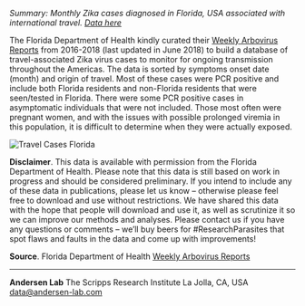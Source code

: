 *Summary: Monthly Zika cases diagnosed in Florida, USA associated with international travel. [Data here](https://github.com/andersen-lab/zika-epidemiology/)*

The Florida Department of Health kindly curated their [Weekly Arbovirus Reports](http://www.floridahealth.gov/diseases-and-conditions/mosquito-borne-diseases/surveillance.html) from 2016-2018 (last updated in June 2018) to build a database of travel-associated Zika virus cases to monitor for ongoing transmission throughout the Americas. The data is sorted by symptoms onset date (month) and origin of travel. Most of these cases were PCR positive and include both Florida residents and non-Florida residents that were seen/tested in Florida. There were some PCR positive cases in asymptomatic individuals that were not included. Those most often were pregnant women, and with the issues with possible prolonged viremia in this population, it is difficult to determine when they were actually exposed.

![Travel Cases Florida](https://raw.githubusercontent.com/andersen-lab/zika-epidemiology/master/travel_florida/plots/travel.png)

**Disclaimer**. This data is available with permission from the Florida Department of Health. Please note that this data is still based on work in progress and should be considered preliminary. If you intend to include any of these data in publications, please let us know – otherwise please feel free to download and use without restrictions. We have shared this data with the hope that people will download and use it, as well as scrutinize it so we can improve our methods and analyses. Please contact us if you have any questions or comments – we’ll buy beers for #ResearchParasites that spot flaws and faults in the data and come up with improvements!

**Source**. Florida Department of Health [Weekly Arbovirus Reports](http://www.floridahealth.gov/diseases-and-conditions/mosquito-borne-diseases/surveillance.html)

---
**Andersen Lab**
The Scripps Research Institute
La Jolla, CA, USA
[data@andersen-lab.com](mailto:data@andersen-lab.com)
